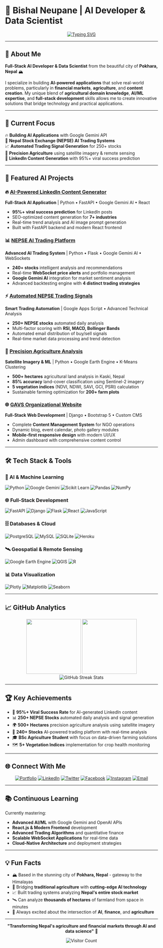 # 🚀 Bishal Neupane | AI Developer & Data Scientist

<div align="center">

[![Typing SVG](https://readme-typing-svg.herokuapp.com?font=Fira+Code&weight=600&size=28&duration=3000&pause=1000&color=00D9FF&center=true&vCenter=true&width=800&lines=Full-Stack+AI+Developer;Precision+Agriculture+Specialist;Nepal+Stock+Exchange+AI+Expert;Remote+Sensing+%26+GIS+Enthusiast)](https://git.io/typing-svg)

</div>

---

## 👋 About Me

**Full-Stack AI Developer & Data Scientist** from the beautiful city of **Pokhara, Nepal** 🏔️

I specialize in building **AI-powered applications** that solve real-world problems, particularly in **financial markets**, **agriculture**, and **content creation**. My unique blend of **agricultural domain knowledge**, **AI/ML expertise**, and **full-stack development** skills allows me to create innovative solutions that bridge technology and practical applications.

---

## 🎯 Current Focus

🔥 **Building AI Applications** with Google Gemini API  
🤖 **Nepal Stock Exchange (NEPSE) AI Trading Systems**  
📈 **Automated Trading Signal Generation** for 250+ stocks  
🌱 **Precision Agriculture** using satellite imagery & remote sensing  
💼 **LinkedIn Content Generation** with 95%+ viral success prediction  

---

## 🚀 Featured AI Projects

### 🔥 [AI-Powered LinkedIn Content Generator](https://github.com/bishalnneupane1/linkedin-content-ai)
**Full-Stack AI Application** | Python • FastAPI • Google Gemini AI • React
- **95%+ viral success prediction** for LinkedIn posts
- SEO-optimized content generation for **7+ industries**
- Real-time trend analysis and AI image prompt generation
- Built with FastAPI backend and modern React frontend

### 📊 [NEPSE AI Trading Platform](https://github.com/bishalnneupane1/nepse-ai-platform)
**Advanced AI Trading System** | Python • Flask • Google Gemini AI • WebSockets
- **240+ stocks** intelligent analysis and recommendations
- Real-time **WebSocket price alerts** and portfolio management
- **Google Gemini AI** integration for market sentiment analysis
- Advanced backtesting engine with **4 distinct trading strategies**

### ⚡ [Automated NEPSE Trading Signals](https://github.com/bishalnneupane1/nepse-auto-signals)
**Smart Trading Automation** | Google Apps Script • Advanced Technical Analysis
- **250+ NEPSE stocks** automated daily analysis
- Multi-factor scoring with **RSI, MACD, Bollinger Bands**
- Automated email distribution of buy/sell signals
- Real-time market data processing and trend detection

### 🌾 [Precision Agriculture Analysis](https://github.com/bishalnneupane1/precision-agriculture-nepal)
**Satellite Imagery & ML** | Python • Google Earth Engine • K-Means Clustering
- **500+ hectares** agricultural land analysis in Kaski, Nepal
- **85% accuracy** land-cover classification using Sentinel-2 imagery
- **5 vegetation indices** (NDVI, NDWI, SAVI, GCI, PSRI) calculation
- Sustainable farming optimization for **200+ farm plots**

### 🌐 [GAVS Organizational Website](https://github.com/bishalnneupane1/gavs-website)
**Full-Stack Web Development** | Django • Bootstrap 5 • Custom CMS
- Complete **Content Management System** for NGO operations
- Dynamic blog, event calendar, photo gallery modules
- **Mobile-first responsive design** with modern UI/UX
- Admin dashboard with comprehensive content control

---

## 🛠️ Tech Stack & Tools

### 🤖 AI & Machine Learning
![Python](https://img.shields.io/badge/Python-3776AB?style=for-the-badge&logo=python&logoColor=white)
![Google Gemini](https://img.shields.io/badge/Google%20Gemini-4285F4?style=for-the-badge&logo=google&logoColor=white)
![Scikit Learn](https://img.shields.io/badge/scikit_learn-F7931E?style=for-the-badge&logo=scikit-learn&logoColor=white)
![Pandas](https://img.shields.io/badge/Pandas-150458?style=for-the-badge&logo=pandas&logoColor=white)
![NumPy](https://img.shields.io/badge/NumPy-013243?style=for-the-badge&logo=numpy&logoColor=white)

### 🌐 Full-Stack Development
![FastAPI](https://img.shields.io/badge/FastAPI-009688?style=for-the-badge&logo=fastapi&logoColor=white)
![Django](https://img.shields.io/badge/Django-092E20?style=for-the-badge&logo=django&logoColor=white)
![Flask](https://img.shields.io/badge/Flask-000000?style=for-the-badge&logo=flask&logoColor=white)
![React](https://img.shields.io/badge/React-61DAFB?style=for-the-badge&logo=react&logoColor=black)
![JavaScript](https://img.shields.io/badge/JavaScript-F7DF1E?style=for-the-badge&logo=javascript&logoColor=black)

### 🗄️ Databases & Cloud
![PostgreSQL](https://img.shields.io/badge/PostgreSQL-316192?style=for-the-badge&logo=postgresql&logoColor=white)
![MySQL](https://img.shields.io/badge/MySQL-4479A1?style=for-the-badge&logo=mysql&logoColor=white)
![SQLite](https://img.shields.io/badge/SQLite-003B57?style=for-the-badge&logo=sqlite&logoColor=white)
![Heroku](https://img.shields.io/badge/Heroku-430098?style=for-the-badge&logo=heroku&logoColor=white)

### 🛰️ Geospatial & Remote Sensing
![Google Earth Engine](https://img.shields.io/badge/Google%20Earth%20Engine-4285F4?style=for-the-badge&logo=google&logoColor=white)
![QGIS](https://img.shields.io/badge/QGIS-589632?style=for-the-badge&logo=qgis&logoColor=white)
![R](https://img.shields.io/badge/R-276DC3?style=for-the-badge&logo=r&logoColor=white)

### 📊 Data Visualization
![Plotly](https://img.shields.io/badge/Plotly-3F4F75?style=for-the-badge&logo=plotly&logoColor=white)
![Matplotlib](https://img.shields.io/badge/Matplotlib-11557c?style=for-the-badge)
![Seaborn](https://img.shields.io/badge/Seaborn-3776AB?style=for-the-badge)

---

## 📈 GitHub Analytics

<div align="center">
  <img height="180em" src="https://github-readme-stats.vercel.app/api?username=bishalnneupane1&show_icons=true&theme=tokyonight&include_all_commits=true&count_private=true"/>
  <img height="180em" src="https://github-readme-stats.vercel.app/api/top-langs/?username=bishalnneupane1&layout=compact&langs_count=8&theme=tokyonight"/>
</div>

<div align="center">
  <img src="https://github-readme-streak-stats.herokuapp.com/?user=bishalnneupane1&theme=tokyonight" alt="GitHub Streak Stats"/>
</div>

---

## 🏆 Key Achievements

- 🎯 **95%+ Viral Success Rate** for AI-generated LinkedIn content
- 📊 **250+ NEPSE Stocks** automated daily analysis and signal generation
- 🌍 **500+ Hectares** precision agriculture analysis using satellite imagery
- 🤖 **240+ Stocks** AI-powered trading platform with real-time analysis
- 🎓 **BSc Agriculture Student** with focus on data-driven farming solutions
- 🗺️ **5+ Vegetation Indices** implementation for crop health monitoring

---

## 🌐 Connect With Me

<div align="center">

[![Portfolio](https://img.shields.io/badge/Portfolio-FF5722?style=for-the-badge&logo=todoist&logoColor=white)](https://www.bishalnneupane.com.np/)
[![LinkedIn](https://img.shields.io/badge/LinkedIn-0077B5?style=for-the-badge&logo=linkedin&logoColor=white)](https://linkedin.com/in/bishalnneupane)
[![Twitter](https://img.shields.io/badge/Twitter-1DA1F2?style=for-the-badge&logo=twitter&logoColor=white)](https://twitter.com/bishal_nneupane)
[![Facebook](https://img.shields.io/badge/Facebook-1877F2?style=for-the-badge&logo=facebook&logoColor=white)](https://facebook.com/bishal.nneupane)
[![Instagram](https://img.shields.io/badge/Instagram-E4405F?style=for-the-badge&logo=instagram&logoColor=white)](https://instagram.com/bishal_nneupane)
[![Email](https://img.shields.io/badge/Email-D14836?style=for-the-badge&logo=gmail&logoColor=white)](mailto:bishalnneupane2@gmail.com)

</div>

---

## 📚 Continuous Learning

Currently mastering:
- **Advanced AI/ML** with Google Gemini and OpenAI APIs
- **React.js & Modern Frontend** development
- **Advanced Trading Algorithms** and quantitative finance
- **Scalable WebSocket Applications** for real-time data
- **Cloud-Native Architecture** and deployment strategies

---

## 💡 Fun Facts

- 🏔️ Based in the stunning city of **Pokhara, Nepal** - gateway to the Himalayas
- 🌱 Bridging **traditional agriculture** with **cutting-edge AI technology**
- 📈 Built trading systems analyzing **Nepal's entire stock market**
- 🛰️ Can analyze **thousands of hectares** of farmland from space in minutes
- 🚀 Always excited about the intersection of **AI**, **finance**, and **agriculture**

---

<div align="center">

**"Transforming Nepal's agriculture and financial markets through AI and data science"** 🚀

![Visitor Count](https://visitcount.itsvg.in/api?id=bishalnneupane1&icon=2&color=0)

</div>
